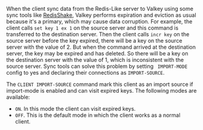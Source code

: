 When the client sync data from the Redis-Like server to Valkey using some sync tools like [RedisShake](https://github.com/tair-opensource/RedisShake), Valkey performs expiration and eviction as usual because it's a primary, which may cause data corruption. For example, the client calls `set key 1 ex 1` on the source server and this command is transferred to the destination server. Then the client calls `incr key` on the source server before the key expired, there will be a key on the source server with the value of 2. But when the command arrived at the destination server, the key may be expired and has deleted. So there will be a key on the destination server with the value of 1, which is inconsistent with the source server. Sync tools can solve this problem by setting ` IMPORT-MODE` config to yes and declaring their connections as  `IMPORT-SOURCE`.

The `CLIENT IMPORT-SOURCE` command mark this client as an import source if import-mode is enabled and can visit expired keys. The following modes are available:

* `ON`. In this mode the client can visit expired keys.
* `OFF`. This is the default mode in which the client works as a normal client.
